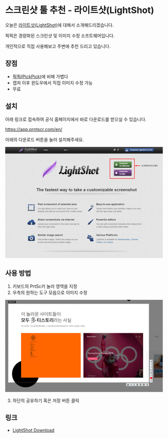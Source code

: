 # 스크린샷 툴 추천 - 라이트샷(LightShot)

오늘은 [라이트샷(LightShot)](https://app.prntscr.com/en/)에 대해서 소개해드리겠습니다.

픽픽은 경량화된 스크린샷 및 이미지 수정 소프트웨어입니다.

개인적으로 직접 사용해보고 주변에 추천 드리고 있습니다.



## 장점

* [픽픽(PickPick)](https://poetic-code.tistory.com/73)에 비해 가볍다
* 캡처 이후 윈도우에서 직접 이미지 수정 가능
* 무료



## 설치

아래 링크로 접속하여 공식 홈페이지에서 바로 다운로드를 받으실 수 있습니다.

<https://app.prntscr.com/en/>



아래의 다운로드 버튼을 눌러 설치해주세요.

![라이트샷1](라이트샷1.png)



## 사용 방법

1. 키보드의 PrtSc키 눌러 영역을 지정
2. 우측의 원하는 도구 모음으로 이미지 수정

![라이트샷2](라이트샷2.png)

3. 하단의 공유하기 혹은 저장 버튼 클릭



## 링크

* [LightShot Download](https://app.prntscr.com/en/)





